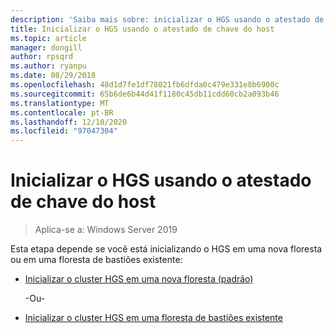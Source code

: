 ```yaml
---
description: 'Saiba mais sobre: inicializar o HGS usando o atestado de chave de host'
title: Inicializar o HGS usando o atestado de chave do host
ms.topic: article
manager: dongill
author: rpsqrd
ms.author: ryanpu
ms.date: 08/29/2018
ms.openlocfilehash: 48d1d7fe1df78021fb6dfda0c479e331e8b6900c
ms.sourcegitcommit: 65b6de6b44d41f1180c45db11cdd60cb2a093b46
ms.translationtype: MT
ms.contentlocale: pt-BR
ms.lasthandoff: 12/10/2020
ms.locfileid: "97047304"
---
```

# <a name="initialize-hgs-using-host-key-attestation"></a>Inicializar o HGS usando o atestado de chave do host

>Aplica-se a: Windows Server 2019

Esta etapa depende se você está inicializando o HGS em uma nova floresta ou em uma floresta de bastiões existente:

- [Inicializar o cluster HGS em uma nova floresta (padrão)](guarded-fabric-initialize-hgs-key-mode-default.md)

  -Ou-

- [Inicializar o cluster HGS em uma floresta de bastiões existente](guarded-fabric-initialize-hgs-key-mode-bastion.md)





